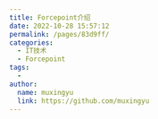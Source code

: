 ```yaml
---
title: Forcepoint介绍
date: 2022-10-28 15:57:12
permalink: /pages/83d9ff/
categories:
  - IT技术
  - Forcepoint
tags:
  - 
author: 
  name: muxingyu
  link: https://github.com/muxingyu
---
```

